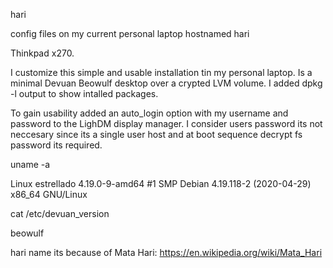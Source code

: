 hari

config files on my current personal laptop hostnamed hari

Thinkpad x270.

I customize this simple and usable installation tin my personal laptop. Is a minimal Devuan Beowulf desktop over a crypted LVM volume. I added dpkg -l output to show intalled packages.

To gain usability added an auto_login option with my username and password to the LighDM display manager. I consider users password its not neccesary since its a single user host and at boot sequence decrypt fs password its required.

uname -a

Linux estrellado 4.19.0-9-amd64 #1 SMP Debian 4.19.118-2 (2020-04-29) x86_64 GNU/Linux

cat /etc/devuan_version

beowulf

hari name its because of Mata Hari: https://en.wikipedia.org/wiki/Mata_Hari
